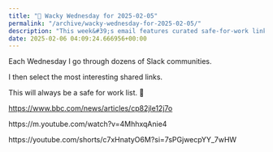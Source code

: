 ```yaml
---
title: "🤪 Wacky Wednesday for 2025-02-05"
permalink: "/archive/wacky-wednesday-for-2025-02-05/"
description: "This week&#39;s email features curated safe-for-work links from various Slack communities."
date: 2025-02-06 04:09:24.666956+00:00
---
```


<!-- buttondown-editor-mode: fancy --><p>Each Wednesday I go through dozens of Slack communities.</p><p>I then select the most interesting shared links.</p><p>This will always be a safe for work list. 🙈</p><p><a target="_blank" rel="noopener noreferrer nofollow" href="https://www.bbc.com/news/articles/cp82jle12j7o">https://www.bbc.com/news/articles/cp82jle12j7o</a></p><p>https://m.youtube.com/watch?v=4MhhxqAnie4</p><p>https://youtube.com/shorts/c7xHnatyO6M?si=7sPGjwecpYY_7wHW</p><p></p>